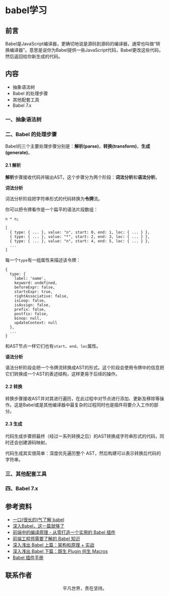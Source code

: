 # babel学习

## 前言

Babel是JavaScript编译器，更确切地说是源码到源码的编译器，通常也叫做“转换编译器”。意思是说你为Babel提供一些JavaScript代码，Babel更改这些代码，然后返回给你新生成的代码。

## 内容

- 抽象语法树
- Babel 的处理步骤
- 其他配套工具
- Babel 7.x

### 一、抽象语法树

### 二、Babel 的处理步骤

Babel的三个主要处理步骤分别是：**解析(parse)**，**转换(transform)**，**生成(generate)**。

#### 2.1 解析

**解析**步骤接收代码并输出AST。这个步骤分为两个阶段：**词法分析**和**语法分析**。

**词法分析**

词法分析阶段把字符串形式的代码转换为**令牌**流。

你可以把令牌看作是一个扁平的语法片段数组：

```
n * n;
```

```
[
  { type: { ... }, value: "n", start: 0, end: 1, loc: { ... } },
  { type: { ... }, value: "*", start: 2, end: 3, loc: { ... } },
  { type: { ... }, value: "n", start: 4, end: 5, loc: { ... } },
  ...
]
```

每一个`type`有一组属性来描述该令牌：

```
{
  type: {
    label: 'name',
    keyword: undefined,
    beforeExpr: false,
    startsExpr: true,
    rightAssociative: false,
    isLoop: false,
    isAssign: false,
    prefix: false,
    postfix: false,
    binop: null,
    updateContext: null
  },
  ...
}
```

和AST节点一样它们也有`start`、`end`、`loc`属性。

**语法分析**

语法分析阶段会把一个令牌流转换成AST的形式。这个阶段会使用令牌中的信息把它们转换成一个AST的表述结构，这样更易于后续的操作。

#### 2.2 转换

转换步骤接收AST并对其进行遍历，在此过程中对节点进行添加、更新及移除等操作。这是Babel或是其他编译器中最复杂的过程同时也是插件将要介入工作的部分。

#### 2.3 生成

代码生成步骤把最终（经过一系列转换之后）的AST转换成字符串形式的代码，同时还会创建源码映射。

代码生成其实很简单：深度优先遍历整个 AST，然后构建可以表示转换后代码的字符串。

### 三、其他配套工具

### 四、Babel 7.x

## 参考资料

- [一口(很长的)气了解 babel](https://juejin.im/post/5c19c5e0e51d4502a232c1c6)
- [深入Babel，这一篇就够了](https://juejin.im/post/5c21b584e51d4548ac6f6c99)
- [前端中的编译原理 - 从零打造一个实用的 Babel 插件](https://mp.weixin.qq.com/s/XSzQ5nkLI369CDhMZtF-MQ)
- [前端工程师需要了解的 Babel 知识](https://mp.weixin.qq.com/s/HdIvS75nJ0JFStoNPIl7Iw)
- [深入浅出 Babel 上篇：架构和原理 + 实战](https://juejin.im/post/5d94bfbf5188256db95589be)
- [深入浅出 Babel 下篇：既生 Plugin 何生 Macros](https://juejin.im/post/5da12397e51d4578364f6ffa)
- [Babel 插件手册](https://github.com/jamiebuilds/babel-handbook/blob/master/translations/zh-Hans/plugin-handbook.md)

## 联系作者

<div align="center">
    <p>
        平凡世界，贵在坚持。
    </p>
    <img :src="$withBase('/about/contact.png')" />
</div>